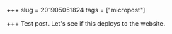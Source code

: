 +++
slug = 201905051824
tags = ["micropost"]

+++
Test post. Let's see if this deploys to the website.